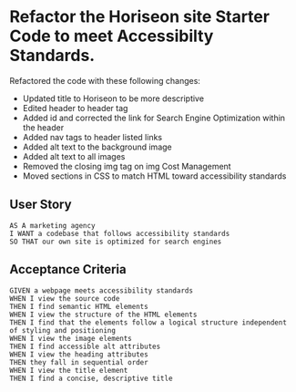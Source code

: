 # Refactor the Horiseon site Starter Code to meet Accessibilty Standards.

Refactored the code with these following changes:

* Updated title to Horiseon to be more descriptive
* Edited header to header tag
* Added id and corrected the link for Search Engine Optimization within the header
* Added nav tags to header listed links
* Added alt text to the background image
* Added alt text to all images
* Removed the closing img tag on img Cost Management
* Moved sections in CSS to match HTML toward accessibility standards


## User Story

```
AS A marketing agency
I WANT a codebase that follows accessibility standards
SO THAT our own site is optimized for search engines
```

## Acceptance Criteria

```
GIVEN a webpage meets accessibility standards
WHEN I view the source code
THEN I find semantic HTML elements
WHEN I view the structure of the HTML elements
THEN I find that the elements follow a logical structure independent of styling and positioning
WHEN I view the image elements
THEN I find accessible alt attributes
WHEN I view the heading attributes
THEN they fall in sequential order
WHEN I view the title element
THEN I find a concise, descriptive title
```

